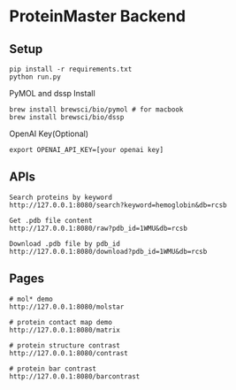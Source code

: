 # ProteinMaster Backend

## Setup
```shell
pip install -r requirements.txt
python run.py
```
PyMOL and dssp Install
```
brew install brewsci/bio/pymol # for macbook
brew install brewsci/bio/dssp

```
OpenAI Key(Optional)
```
export OPENAI_API_KEY=[your openai key]
```

## APIs
```
Search proteins by keyword
http://127.0.0.1:8080/search?keyword=hemoglobin&db=rcsb

Get .pdb file content
http://127.0.0.1:8080/raw?pdb_id=1WMU&db=rcsb

Download .pdb file by pdb_id
http://127.0.0.1:8080/download?pdb_id=1WMU&db=rcsb
```

## Pages
```
# mol* demo
http://127.0.0.1:8080/molstar

# protein contact map demo
http://127.0.0.1:8080/matrix

# protein structure contrast
http://127.0.0.1:8080/contrast

# protein bar contrast
http://127.0.0.1:8080/barcontrast
```

